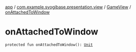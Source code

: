 [app](../../index.md) / [com.example.syogibase.presentation.view](../index.md) / [GameView](index.md) / [onAttachedToWindow](./on-attached-to-window.md)

# onAttachedToWindow

`protected fun onAttachedToWindow(): `[`Unit`](https://kotlinlang.org/api/latest/jvm/stdlib/kotlin/-unit/index.html)